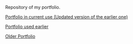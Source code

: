 
Repository of my portfolio.

[Portfolio in current use (Updated version of the earlier one)](https://atrs7391.github.io/)

[Portfolio used earlier](https://atrs7391.github.io/Old)

[Older Portfolio](https://atrs7391.github.io/Older)
